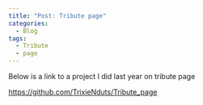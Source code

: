 ```yaml
---
title: "Post: Tribute page"
categories:
  - Blog
tags:
  - Tribute
  - page
---
```

Below is a link to a project I did last year on tribute page

https://github.com/TrixieNduts/Tribute_page

